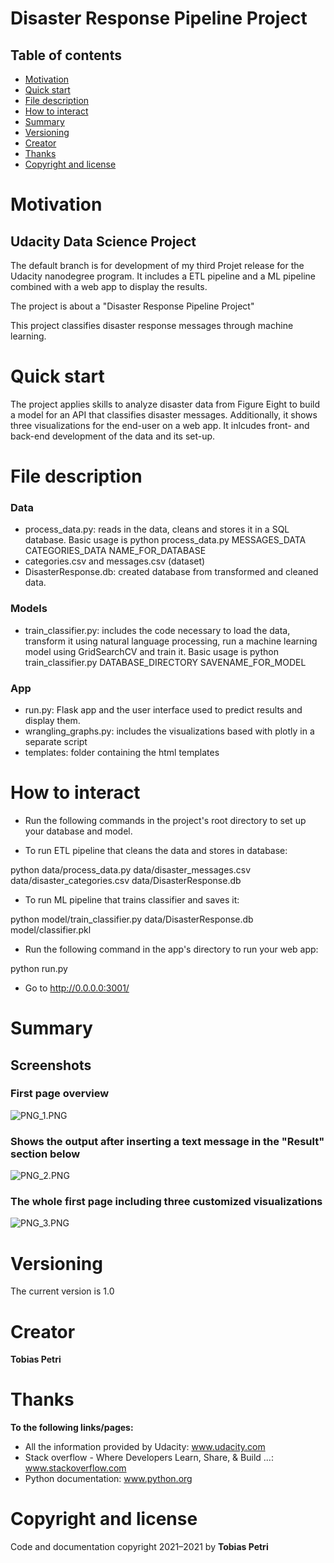 
# Disaster Response Pipeline Project

## Table of contents

- [Motivation](#Motivation)
- [Quick start](#Quick-start)
- [File description](#File-description)
- [How to interact](#How-to-interact)
- [Summary](#Summary)
- [Versioning](#Versioning)
- [Creator](#Creator)
- [Thanks](#Thanks)
- [Copyright and license](#Copyright-and-license)

# Motivation

## Udacity Data Science Project

The default branch is for development of my third Projet release for the Udacity nanodegree program.
It includes a ETL pipeline and a ML pipeline combined with a web app to display the results.

The project is about a "Disaster Response Pipeline Project"

This project classifies disaster response messages through machine learning.


# Quick start

The project applies skills to analyze disaster data from Figure Eight to build a model for an API that classifies disaster messages. Additionally, it shows three visualizations for the end-user on a web app.
It inlcudes front- and back-end development of the data and its set-up.


# File description

### Data

- process_data.py: reads in the data, cleans and stores it in a SQL database. Basic usage is python process_data.py MESSAGES_DATA CATEGORIES_DATA NAME_FOR_DATABASE
- categories.csv and messages.csv (dataset)
- DisasterResponse.db: created database from transformed and cleaned data.

### Models
- train_classifier.py: includes the code necessary to load the data, transform it using natural language processing, run a machine learning model using GridSearchCV and train it. Basic usage is python train_classifier.py DATABASE_DIRECTORY SAVENAME_FOR_MODEL

### App
- run.py: Flask app and the user interface used to predict results and display them.
- wrangling_graphs.py: includes the visualizations based with plotly in a separate script 
- templates: folder containing the html templates



# How to interact

- Run the following commands in the project's root directory to set up your database and model.

- To run ETL pipeline that cleans the data and stores in database:

python data/process_data.py data/disaster_messages.csv data/disaster_categories.csv data/DisasterResponse.db 

- To run ML pipeline that trains classifier and saves it:

python model/train_classifier.py data/DisasterResponse.db model/classifier.pkl 

- Run the following command in the app's directory to run your web app:

python run.py

- Go to http://0.0.0.0:3001/

# Summary

## Screenshots


### First page overview

![PNG_1.PNG](attachment:PNG_1.PNG)


### Shows the output after inserting a text message in the "Result" section below

![PNG_2.PNG](attachment:PNG_2.PNG)

### The whole first page including three customized visualizations

![PNG_3.PNG](attachment:PNG_3.PNG)


# Versioning

The current version is 1.0

# Creator

**Tobias Petri**

# Thanks

**To the following links/pages:**

- All the information provided by Udacity: www.udacity.com
- Stack overflow - Where Developers Learn, Share, & Build ...: www.stackoverflow.com
- Python documentation: www.python.org

# Copyright and license

Code and documentation copyright 2021–2021 by **Tobias Petri**

